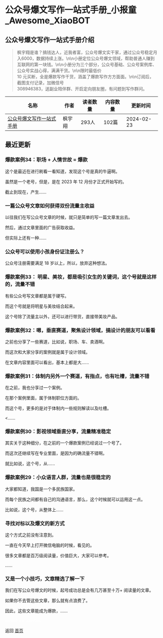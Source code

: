 # 公众号爆文写作一站式手册_小报童_Awesome_XiaoBOT

## 公众号爆文写作一站式手册介绍
> 枫宇翔是谁？搞钱达人，近我者富，公众号爆文实干家，通过公众号稳定月入6000，数据持续上涨。\n\n小册定位公众号爆文领域，帮助普通人赚到互联网的第一块钱。\n\n小册分为三个部分，公众号基础、公众号案例库、公众号实战心得，满满干货。\n\n限时最低价  
10 元买断，全是爆款写作干货，涵盖了爆款写作方方面面。\n\n订阅后，截图支付记录，加微信号  
308946383，送副业陪伴群、开启定向朋友圈，有问题到写作群问。  
  


|名称|作者|读者数量|内容数量|更新时间|
|---|---|---|---|---|
|[公众号爆文写作一站式手册](https://xiaobot.net/p/fyxshipinhao?refer=9c3f1c95-a052-465a-9902-f6d75080262a)|枫宇翔|293人|102篇|2024-02-23|

## 最近更新
### 爆款案例34：职场 + 人情世故 = 爆款

这个是最近在进行刷看一看知道，发现这个号是真的牛逼啊。

虽然是一个老号，但是，是在 2023 年 12 月份才正式开始写的。

截止到现在，产生......

### 一篇公众号文章如何获得双份流量主收益

以往我们在写公众号文章的时候，就只是简单的写一篇文章发出去。

然后，通过文章里面的广告获取收益。

但实际上还有一种......

### 公众号可以使用小孩身份证注册么？

公众号注册需要满足 18 岁以上，所以，放弃这种想法。

### 爆款案例33： 明星、美妆，都是吸引女生的关键词，这个号就是这样的，流量不错

有些公众号写文章都是属于硬写。

而这个号就是将明星与美妆结合起来。

这个号除了流量主以外，还可以进行带货，直接带美妆产品。

### 爆款案例32：嗯，垂直赛道，聚焦设计领域，搞设计的朋友可以看看

之前也分享了一些赛道，比如说，职场、车、卖酒啊。

而这次和大家分享的案例就是属于设计领域。

在文章内容里面可以看出，基本上都是大......

### 爆款案例31：体制内另外一个赛道，有指点，也有吐槽，流量不错

在之前，我也分享过一个案例。

在那个案例里面，属于体制职位方面的。

而这个号，更多的是对于体制内一些规则解读以及吐槽。

<......

### 爆款案例30：影视领域垂直分享，流量精准稳定

其实关于这种细分，在之前的一个爆款案例已经说过一个号了。

而这次还继续写在专业里面，是因为的确流量不错啊。

就比如说，这个号，从......

### 爆款案例29：小众语言人群，流量也是很稳定的

大家都知道，我国是一个多民族国家。

而每个民族之间都有自己的沟通语言，那么，这个时候就可以运用这一点。

比如说，这个号，从整体上......

### 寻找对标以及爆文的新方式

这个方式之前没有注意到。

一直在今天早上打开微信电脑的时候，看见的。

很多文章都是百万级阅读量，价值巨大，大家可以参考。

......

### 又是一个小技巧，文章精选了解一下

我们在写公众号爆文的时候，起号成功总是会有几万甚至十万+ 阅读量的文章。

如果你不去管这些文章，那么就有点浪费了。

因此，这些文章能成为爆款，......


<a href="https://github.com/Reno9527/awesome-xiaobot" style="color: white; text-decoration: none;">awesome-xiaobot</a>

返回 [首页](../README.md)
